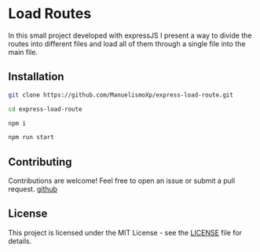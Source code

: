 # Load Routes

In this small project developed with expressJS I present a way to divide the routes into different 
files and load all of them through a single file into the main file.

## Installation

```bash
git clone https://github.com/ManuelismoXp/express-load-route.git

cd express-load-route

npm i

npm run start
```

## Contributing

Contributions are welcome! Feel free to open an issue or submit a pull request. [github](https://github.com/ManuelismoXp/express-load-route)


## License

This project is licensed under the MIT License - see the [LICENSE](https://opensource.org/license/mit/) file for details.